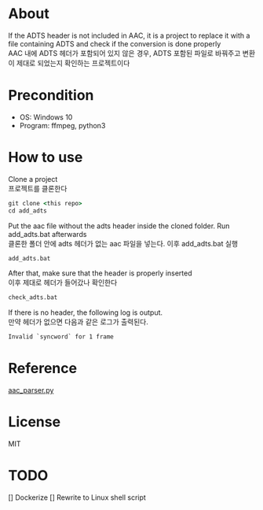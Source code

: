 # About
If the ADTS header is not included in AAC, it is a project to replace it with a file containing ADTS and check if the conversion is done properly  
AAC 내에 ADTS 헤더가 포함되어 있지 않은 경우, ADTS 포함된 파일로 바꿔주고 변환이 제대로 되었는지 확인하는 프로젝트이다

# Precondition
- OS: Windows 10
- Program: ffmpeg, python3

# How to use
Clone a project  
프로젝트를 클론한다
```cmd
git clone <this repo>
cd add_adts
```
Put the aac file without the adts header inside the cloned folder. Run add_adts.bat afterwards  
클론한 폴더 안에 adts 헤더가 없는 aac 파일을 넣는다. 이후 add_adts.bat 실행
```cmd
add_adts.bat
```
After that, make sure that the header is properly inserted  
이후 제대로 헤더가 들어갔나 확인한다
```cmd
check_adts.bat
```
If there is no header, the following log is output.  
만약 헤더가 없으면 다음과 같은 로그가 출력된다.
```cmd
Invalid `syncword` for 1 frame
```
# Reference
[aac_parser.py](https://gist.github.com/yohhoy/8ccd6d89e18818662bd4)

# License
MIT

# TODO
[] Dockerize
[] Rewrite to Linux shell script